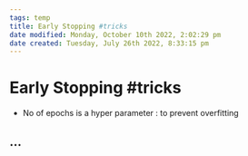 ```yaml
---
tags: temp
title: Early Stopping #tricks
date modified: Monday, October 10th 2022, 2:02:29 pm
date created: Tuesday, July 26th 2022, 8:33:15 pm
---
```


# Early Stopping #tricks
- No of epochs is a hyper parameter : to prevent overfitting

## …

